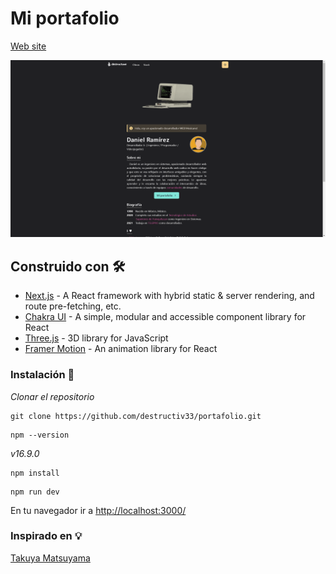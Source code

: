 # Mi portafolio 

[Web site](https://portafolio-destructive.vercel.app/)

![YouTube thumbnail](./doc/banner.png)

## Construido con 🛠️
- [Next.js](https://nextjs.org/) - A React framework with hybrid static & server rendering, and route pre-fetching, etc.
- [Chakra UI](https://chakra-ui.com/) - A simple, modular and accessible component library for React
- [Three.js](https://threejs.org/) - 3D library for JavaScript
- [Framer Motion](https://www.framer.com/motion/) - An animation library for React

### Instalación 🔧

_Clonar el repositorio_
```
git clone https://github.com/destructiv33/portafolio.git
```
```
npm --version
```
_v16.9.0_
```
npm install
```
```
npm run dev
```
En tu navegador ir a [http://localhost:3000/](http://localhost:3000//)

### Inspirado en 💡
[Takuya Matsuyama](https://twitter.com/inkdrop_app)
